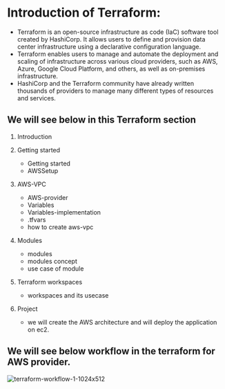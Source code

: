 # Introduction of Terraform:
- Terraform is an open-source infrastructure as code (IaC) software tool created by HashiCorp. It allows users to define and provision data center infrastructure using a declarative configuration language.
 - Terraform enables users to manage and automate the deployment and scaling of infrastructure across various cloud providers, such as AWS, Azure, Google Cloud Platform, and others, as well as on-premises infrastructure.
- HashiCorp and the Terraform community have already written thousands of providers to manage many different types of resources and services.

## We will see below in this Terraform section

1. Introduction
2. Getting started
   - Getting started
   - AWSSetup
3. AWS-VPC
   - AWS-provider
   - Variables
   - Variables-implementation
   - .tfvars
   - how to create aws-vpc
  
 4. Modules
    - modules
    - modules concept
    - use case of module
   
 5. Terraform workspaces
    - workspaces and its usecase

 6. Project
    - we will create the AWS architecture and will deploy the application on ec2.
   
   
 ## We will see below workflow in the terraform for AWS provider.


 
![terraform-workflow-1-1024x512](https://github.com/gk-aws-dev/Terraform/assets/154478305/0a4dc852-c256-482c-b34a-8d679e5a5f42)

